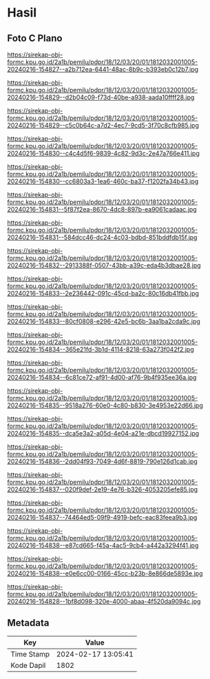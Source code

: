 # Hasil

## Foto C Plano

https://sirekap-obj-formc.kpu.go.id/2a1b/pemilu/pdpr/18/12/03/20/01/1812032001005-20240216-154827--a2b712ea-6441-48ac-8b9c-b393eb0c12b7.jpg

https://sirekap-obj-formc.kpu.go.id/2a1b/pemilu/pdpr/18/12/03/20/01/1812032001005-20240216-154829--d2b04c09-f73d-40be-a938-aada10ffff28.jpg

https://sirekap-obj-formc.kpu.go.id/2a1b/pemilu/pdpr/18/12/03/20/01/1812032001005-20240216-154829--c5c0b64c-a7d2-4ec7-9cd5-3f70c8cfb985.jpg

https://sirekap-obj-formc.kpu.go.id/2a1b/pemilu/pdpr/18/12/03/20/01/1812032001005-20240216-154830--c4c4d5f6-9839-4c82-9d3c-2e47a766e411.jpg

https://sirekap-obj-formc.kpu.go.id/2a1b/pemilu/pdpr/18/12/03/20/01/1812032001005-20240216-154830--cc6803a3-1ea6-460c-ba37-f1202fa34b43.jpg

https://sirekap-obj-formc.kpu.go.id/2a1b/pemilu/pdpr/18/12/03/20/01/1812032001005-20240216-154831--5f87f2ea-8670-4dc8-897b-ea9061cadaac.jpg

https://sirekap-obj-formc.kpu.go.id/2a1b/pemilu/pdpr/18/12/03/20/01/1812032001005-20240216-154831--584dcc46-dc24-4c03-bdbd-851bddfdb15f.jpg

https://sirekap-obj-formc.kpu.go.id/2a1b/pemilu/pdpr/18/12/03/20/01/1812032001005-20240216-154832--2913388f-0507-43bb-a39c-eda4b3dbae28.jpg

https://sirekap-obj-formc.kpu.go.id/2a1b/pemilu/pdpr/18/12/03/20/01/1812032001005-20240216-154833--2e236442-091c-45cd-ba2c-80c16db41fbb.jpg

https://sirekap-obj-formc.kpu.go.id/2a1b/pemilu/pdpr/18/12/03/20/01/1812032001005-20240216-154833--80cf0808-e296-42e5-bc6b-3aa1ba2cda9c.jpg

https://sirekap-obj-formc.kpu.go.id/2a1b/pemilu/pdpr/18/12/03/20/01/1812032001005-20240216-154834--365e21fd-3b1d-4114-8218-63a273f042f2.jpg

https://sirekap-obj-formc.kpu.go.id/2a1b/pemilu/pdpr/18/12/03/20/01/1812032001005-20240216-154834--6c81ce72-af91-4d00-af76-9b4f935ee36a.jpg

https://sirekap-obj-formc.kpu.go.id/2a1b/pemilu/pdpr/18/12/03/20/01/1812032001005-20240216-154835--9518a276-60e0-4c80-b830-3e4953e22d66.jpg

https://sirekap-obj-formc.kpu.go.id/2a1b/pemilu/pdpr/18/12/03/20/01/1812032001005-20240216-154835--dca5e3a2-a05d-4e04-a21e-dbcd19927152.jpg

https://sirekap-obj-formc.kpu.go.id/2a1b/pemilu/pdpr/18/12/03/20/01/1812032001005-20240216-154836--2dd04f93-7049-4d6f-8819-790e126d1cab.jpg

https://sirekap-obj-formc.kpu.go.id/2a1b/pemilu/pdpr/18/12/03/20/01/1812032001005-20240216-154837--020f9def-2e19-4e76-b326-4053205efe85.jpg

https://sirekap-obj-formc.kpu.go.id/2a1b/pemilu/pdpr/18/12/03/20/01/1812032001005-20240216-154837--74464ed5-09f9-4919-befc-eac83feea9b3.jpg

https://sirekap-obj-formc.kpu.go.id/2a1b/pemilu/pdpr/18/12/03/20/01/1812032001005-20240216-154838--e87cd665-f45a-4ac5-9cb4-a442a3294f41.jpg

https://sirekap-obj-formc.kpu.go.id/2a1b/pemilu/pdpr/18/12/03/20/01/1812032001005-20240216-154838--e0e6cc00-0166-45cc-b23b-8e866de5893e.jpg

https://sirekap-obj-formc.kpu.go.id/2a1b/pemilu/pdpr/18/12/03/20/01/1812032001005-20240216-154828--1bf8d098-320e-4000-abaa-4f520da9094c.jpg


## Metadata

| Key        | Value               |
| ---------- | ------------------- |
| Time Stamp | 2024-02-17 13:05:41 |
| Kode Dapil | 1802                |



